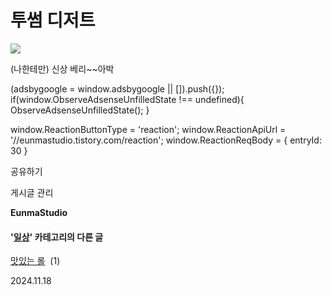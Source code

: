 
# 투썸 디저트

![](https://blog.kakaocdn.net/dn/bi4CFO/btsKOyi8DL4/1aHI1KoTJBytkAmYKrKzsk/img.jpg)

(나한테만) 신상 베리~~아박

(adsbygoogle = window.adsbygoogle || \[\]).push({}); if(window.ObserveAdsenseUnfilledState !== undefined){ ObserveAdsenseUnfilledState(); }

window.ReactionButtonType = 'reaction'; window.ReactionApiUrl = '//eunmastudio.tistory.com/reaction'; window.ReactionReqBody = { entryId: 30 }

공유하기

게시글 관리

**EunmaStudio**

#### '[일상](/category/%EC%9D%BC%EC%83%81)' 카테고리의 다른 글

[맛있는 롤](/29)  (1)

2024.11.18
            
